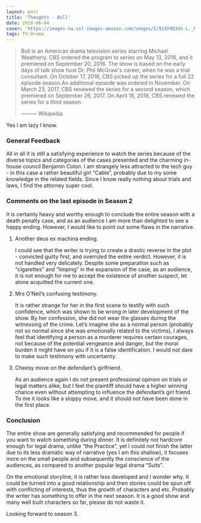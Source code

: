 ```yaml
---
layout: post
title: 'Thoughts - Bull'
date: 2018-06-04
cover: 'https://images-na.ssl-images-amazon.com/images/I/915h9Q3ds-L._RI_.jpg'
tags: TV-Drama
---
```


> Bull is an American drama television series starring Michael Weatherly. CBS ordered the program to series on May 13, 2016, and it premiered on September 20, 2016. The show is based on the early days of talk show host Dr. Phil McGraw's career, when he was a trial consultant. On October 17, 2016, CBS picked up the series for a full 22 episode season.An additional episode was ordered in November. On March 23, 2017, CBS renewed the series for a second season, which premiered on September 26, 2017. On April 18, 2018, CBS renewed the series for a third season.
>
> ——— Wikipedia

Yes I am lazy I know.

### General Feedback

All in all it is still a satisfying experience to watch the series because of the diverse topics and categories of the
cases presented and the charming in-house council Benjamin Colon. I am strangely less attracted to  the tech guy -
in this case a rather beautiful girl “Cable”, probably due to my some knowledge in the related fields. Since I know really nothing about
trials and laws, I find the attorney super cool.

### Comments on the last episode in Season 2

It is certainly heavy and worthy enough to conclude the entire season with a death penalty case, and as an audience I am more than delighted to see a happy ending. However, I would like to point out some flaws in the narrative.

1. Another deus ex machina ending.

    I could see that the writer is trying to create a drastic reverse in the plot - convicted guilty first, and overruled the entire verdict. However, it is not handled very delicately. Despite some preparation such as “cigarettes” and “limping” in the expansion of the case, as an audience, it is not enough for me to accept the existence of another suspect, let alone acquitted the current one.


2. Mrs O’Neil’s confusing testimony.

    It is rather strange for her in the first scene to testify with such confidence, which was shown to be wrong in later development of the show. By her confession, she did not wear the glasses during the witnessing of the crime. Let’s imagine she as a normal person (probably not so normal since she was emotionally related to the victims), I always feel that identifying a person as a murderer requires certain courages, not because of the potential vengeance and danger, but the moral burden it might have on you if it is a false identification. I would not dare to make such testimony with uncertainty.


3. Cheesy move on the defendant’s girlfriend.

    As an audience again I do not present professional opinion on trials or legal matters alike, but I feel the plaintiff should have a higher winning chance even without attempting to influence the defendant’s girl friend. To me it looks like a sloppy move, and it should not have been done in the first place.

### Conclusion

The entire show are generally satisfying and recommended for people if you want to watch something during dinner. It is definitely not hardcore enough for legal drama, unlike “the Practice”, yet I could not finish the latter due to its less dramatic way of narrative (yes I am this shallow), it focuses more on the small people and subsequently the conscience of the audiences, as compared to another popular legal drama “Suits”.

On the emotional storyline, it is rather less developed and I wonder why.  It could be turned into a good relationship and then stories could be spun off with conflicting of interests, thus the growth of characters and etc. Probably the writer has something to offer in the next season. It is a good show and many well built characters so far, please do not waste it.

Looking forward to season 3.

